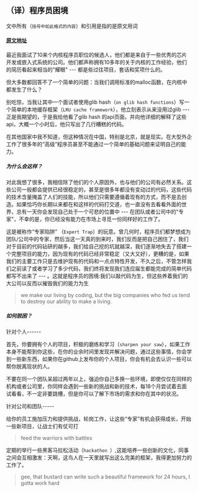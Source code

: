 ## （译）程序员困境

文中所有（`括号中如此格式的内容`）和引用是指的是原文用词

#### [原文地址](https://medium.com/i-m-h-o/231d7499a75)

最近我面试了10来个内核程序员职位的候选人，他们都是来自于一些优秀的芯片开发或嵌入式系统的公司。他们都声称拥有10多年的关于内核的工作经验，他们的简历看起来相当的"耀眼" ---  都是些过往项目，套话和奖项什么的。

但大多数都回答不了一个简单的问题：当我们调用标准的malloc函数，在内核中都发生了什么？

别吃惊，当我让其中一个面试者使用glib hash（`on glib hash functions`）写一个简单的本地缓存框架（`LRU cache framework`），他立刻表示从来没用过glib --- 正是我期望的，于是我给他看了glib hash 的api页面，并向他详细的解释了这些api，大概一个小时后，他只写出了几行糟糕的代码。

在其他国家中我不知道，但这种情况在中国，特别是北京，就是现实。在大型外企工作了很多年的“高级”程序员甚至不能通过一个简单的基础问题来证明自己的能力。

##### 为什么会这样？

<!--more-->

对此我想了很多，我相信除了他们的个人原因外，也与他们的公司有必然关系。这些公司一般都会提供已经很稳定的，甚至是很多年都没有变动过的代码，这些代码的技术含量掩盖了人们的技能，所以他们只需要遵循着现有的方式，而不是去创造。如果恰巧你长期以来都在和这样的代码打交道，也一直没有去看看外面的世界，总有一天你会发现自己处于一个可悲的位置中 --- 在团队或者公司中的"专家"，不幸的是，你已经没有能力在市场上寻觅一份同样好的工作了。

这是被称作“专家陷阱” （`Expert Trap`）的玩意。曾几何时，程序员们都梦想成为团队/公司中的专家，然后当这一天真的到来时，我们反而是把自己困住了，我们对于目前的代码钻研的越多，我们给自己挖的坑就越深，我们逐渐地失去了搭建一个完整项目的能力，因为现有的代码已经非常稳定（又大又好），更糟的是，如果我们的主要工作只是去维护现有的代码和一点点特性开发，不久之后，不管怎样我们之前读了或者学习了多少代码，我们终将发现我们连应届生都能完成的简单代码都写不出来了 --- 。这就是程序员的困境:我们以敲代码为生，但这些养着我们的大公司以反而以摧毁我们的能力为生 
> we make our living by coding, but the big companies who fed us tend to destroy our ability to make a living.


##### 如何脱困？

针对个人------

首先，你要拥有个人的项目，积极的磨练和学习（`sharpen your saw`），如果工作本身不能帮到你这些，在你的业余时间里发现并解决问题，通过这些事情，你会学到一些新东西，如果你在github上发布你的个人项目，你会有机会去认识一些可以帮你脱离现状的人。

不要在同一个团队呆超过两年以上，强迫你自己多换一些环境，即使仅仅在同样的机构或者公司里，你同样会遇到一些新的挑战和新的技术，每18个月尝试着去面试看看，不一定非要跳槽，但是你可以了解下市场的需求和你在其中的状况。

针对公司和团队-----

给你的员工施加压力和提供挑战，轮岗工作，让这些“专家”有机会获得成长，开始一些新项目，让战士们有仗可打
>feed the warriors with battles

定期的举行一些黑客马拉松活动（`hackathon `）,这能培养一些创新的文化，同事之间会互相激发：天啊，这鸟人在一天里就写出这么完美的框架，我得更加努力的工作了。
> gee, that bustard can write such a beautiful framework for 24 hours, I gotta work hard

